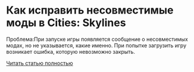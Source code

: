 # Как исправить несовместимые моды в Cities: Skylines



Проблема:При запуске игры появляется сообщение о несовместимых модах, но не указывается, какие именно. При попытке загрузить игру возникает ошибка, которую невозможно закрыть.

[Читать статью полностью](https://xyberbara.com/gaming/cities-skylines-mods-error/)
